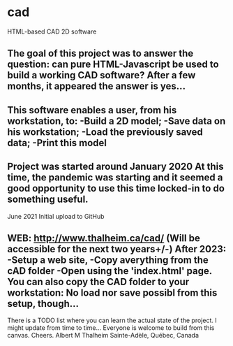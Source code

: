 # cad
HTML-based CAD 2D software

The goal of this project was to answer the question: can pure HTML-Javascript be used to build a working CAD software?
After a few months, it appeared the answer is yes...
----------------------
 
This software enables a user, from his workstation, to:
 -Build a 2D model;
 -Save data on his workstation;
 -Load the previously saved data;
 -Print this model
 ----------------------
 
 Project was started around January 2020
 At this time, the pandemic was starting
 and it seemed a good opportunity to use this time locked-in to do something useful.
 ----------------------
 
 June 2021
 Initial upload to GitHub
 
 WEB:
   http://www.thalheim.ca/cad/
  (Will be accessible for the next two years+/-)
 After 2023:
  -Setup a web site, 
  -Copy averything from the cAD folder
  -Open using the 'index.html' page.
 You can also copy the CAD folder to your workstation: No load nor save possibl from this setup, though...
 ----------------------
  
 There is a TODO list where you can learn the actual state of the project.
 I might update from time to time...
 Everyone is welcome to build from this canvas.
 Cheers.
 Albert M Thalheim
 Sainte-Adèle, Québec, Canada
 
 
 
